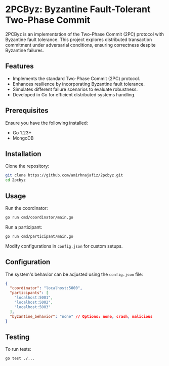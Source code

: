 # 2PCByz: Byzantine Fault-Tolerant Two-Phase Commit

2PCByz is an implementation of the Two-Phase Commit (2PC) protocol with Byzantine fault tolerance. This project explores distributed transaction commitment under adversarial conditions, ensuring correctness despite Byzantine failures.

## Features

- Implements the standard Two-Phase Commit (2PC) protocol.
- Enhances resilience by incorporating Byzantine fault tolerance.
- Simulates different failure scenarios to evaluate robustness.
- Developed in Go for efficient distributed systems handling.

## Prerequisites

Ensure you have the following installed:
- Go 1.23+
- MongoDB

## Installation

Clone the repository:

```sh
git clone https://github.com/amirhnajafiz/2pcbyz.git
cd 2pcbyz
```

## Usage

Run the coordinator:

```sh
go run cmd/coordinator/main.go
```

Run a participant:

```sh
go run cmd/participant/main.go
```

Modify configurations in `config.json` for custom setups.

## Configuration

The system's behavior can be adjusted using the `config.json` file:

```json
{
  "coordinator": "localhost:5000",
  "participants": [
    "localhost:5001",
    "localhost:5002",
    "localhost:5003"
  ],
  "byzantine_behavior": "none" // Options: none, crash, malicious
}
```

## Testing

To run tests:
```sh
go test ./...
```
